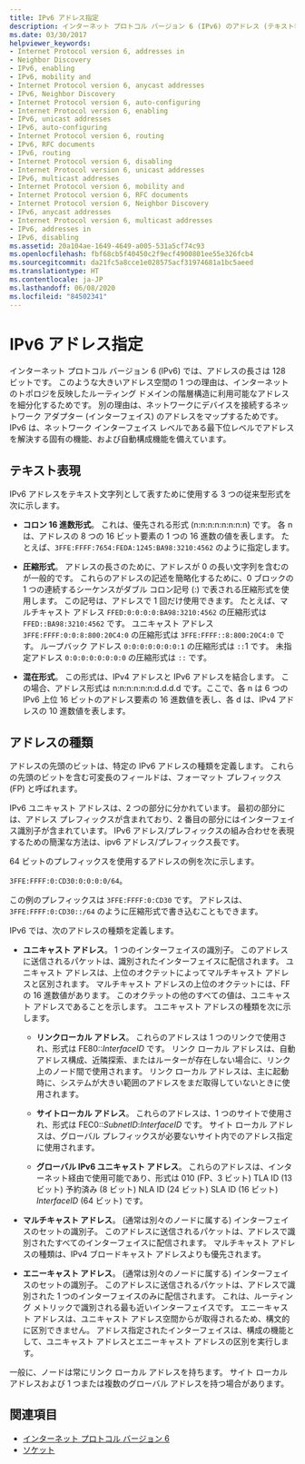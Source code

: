 ```yaml
---
title: IPv6 アドレス指定
description: インターネット プロトコル バージョン 6 (IPv6) のアドレス (テキスト表現やアドレスの種類など) について説明します。
ms.date: 03/30/2017
helpviewer_keywords:
- Internet Protocol version 6, addresses in
- Neighbor Discovery
- IPv6, enabling
- IPv6, mobility and
- Internet Protocol version 6, anycast addresses
- IPv6, Neighbor Discovery
- Internet Protocol version 6, auto-configuring
- Internet Protocol version 6, enabling
- IPv6, unicast addresses
- IPv6, auto-configuring
- Internet Protocol version 6, routing
- IPv6, RFC documents
- IPv6, routing
- Internet Protocol version 6, disabling
- Internet Protocol version 6, unicast addresses
- IPv6, multicast addresses
- Internet Protocol version 6, mobility and
- Internet Protocol version 6, RFC documents
- Internet Protocol version 6, Neighbor Discovery
- IPv6, anycast addresses
- Internet Protocol version 6, multicast addresses
- IPv6, addresses in
- IPv6, disabling
ms.assetid: 20a104ae-1649-4649-a005-531a5cf74c93
ms.openlocfilehash: fbf68cb5f40450c2f9ecf4900801ee55e326fcb4
ms.sourcegitcommit: da21fc5a8cce1e028575acf31974681a1bc5aeed
ms.translationtype: HT
ms.contentlocale: ja-JP
ms.lasthandoff: 06/08/2020
ms.locfileid: "84502341"
---
```

# <a name="ipv6-addressing"></a>IPv6 アドレス指定

インターネット プロトコル バージョン 6 (IPv6) では、アドレスの長さは 128 ビットです。 このような大きいアドレス空間の 1 つの理由は、インターネットのトポロジを反映したルーティング ドメインの階層構造に利用可能なアドレスを細分化するためです。 別の理由は、ネットワークにデバイスを接続するネットワーク アダプター (インターフェイス) のアドレスをマップするためです。 IPv6 は、ネットワーク インターフェイス レベルである最下位レベルでアドレスを解決する固有の機能、および自動構成機能を備えています。

## <a name="text-representation"></a>テキスト表現

IPv6 アドレスをテキスト文字列として表すために使用する 3 つの従来型形式を次に示します。

- **コロン 16 進数形式**。 これは、優先される形式 (n:n:n:n:n:n:n:n) です。 各 n は、アドレスの 8 つの 16 ビット要素の 1 つの 16 進数の値を表します。 たとえば、`3FFE:FFFF:7654:FEDA:1245:BA98:3210:4562` のように指定します。

- **圧縮形式**。 アドレスの長さのために、アドレスが 0 の長い文字列を含むのが一般的です。 これらのアドレスの記述を簡略化するために、0 ブロックの 1 つの連続するシーケンスがダブル コロン記号 (:) で表される圧縮形式を使用します。 この記号は、アドレスで 1 回だけ使用できます。 たとえば、マルチキャスト アドレス `FFED:0:0:0:0:BA98:3210:4562` の圧縮形式は `FFED::BA98:3210:4562` です。 ユニキャスト アドレス `3FFE:FFFF:0:0:8:800:20C4:0` の圧縮形式は `3FFE:FFFF::8:800:20C4:0` です。 ループバック アドレス `0:0:0:0:0:0:0:1` の圧縮形式は `::`1 です。 未指定アドレス `0:0:0:0:0:0:0:0` の圧縮形式は `::` です。

- **混在形式**。 この形式は、IPv4 アドレスと IPv6 アドレスを結合します。 この場合、アドレス形式は n:n:n:n:n:n:d.d.d.d です。ここで、各 n は 6 つの IPv6 上位 16 ビットのアドレス要素の 16 進数値を表し、各 d は、IPv4 アドレスの 10 進数値を表します。

## <a name="address-types"></a>アドレスの種類

アドレスの先頭のビットは、特定の IPv6 アドレスの種類を定義します。 これらの先頭のビットを含む可変長のフィールドは、フォーマット プレフィックス (FP) と呼ばれます。

IPv6 ユニキャスト アドレスは、2 つの部分に分かれています。 最初の部分には、アドレス プレフィックスが含まれており、2 番目の部分にはインターフェイス識別子が含まれています。 IPv6 アドレス/プレフィックスの組み合わせを表現するための簡潔な方法は、ipv6 アドレス/プレフィックス長です。

64 ビットのプレフィックスを使用するアドレスの例を次に示します。

`3FFE:FFFF:0:CD30:0:0:0:0/64`。

この例のプレフィックスは `3FFE:FFFF:0:CD30` です。 アドレスは、`3FFE:FFFF:0:CD30::/64` のように圧縮形式で書き込むこともできます。

IPv6 では、次のアドレスの種類を定義します。

- **ユニキャスト アドレス**。 1 つのインターフェイスの識別子。 このアドレスに送信されるパケットは、識別されたインターフェイスに配信されます。 ユニキャスト アドレスは、上位のオクテットによってマルチキャスト アドレスと区別されます。 マルチキャスト アドレスの上位のオクテットには、FF の 16 進数値があります。 このオクテットの他のすべての値は、ユニキャスト アドレスであることを示します。 ユニキャスト アドレスの種類を次に示します。

  - **リンクローカル アドレス**。 これらのアドレスは 1 つのリンクで使用され、形式は FE80::*InterfaceID* です。 リンク ローカル アドレスは、自動アドレス構成、近隣探索、またはルーターが存在しない場合に、リンク上のノード間で使用されます。 リンク ローカル アドレスは、主に起動時に、システムが大きい範囲のアドレスをまだ取得していないときに使用されます。

  - **サイトローカル アドレス**。 これらのアドレスは、1 つのサイトで使用され、形式は FEC0::*SubnetID*:*InterfaceID* です。 サイト ローカル アドレスは、グローバル プレフィックスが必要ないサイト内でのアドレス指定に使用されます。

  - **グローバル IPv6 ユニキャスト アドレス**。 これらのアドレスは、インターネット経由で使用可能であり、形式は 010 (FP、3 ビット) TLA ID (13 ビット) 予約済み (8 ビット) NLA ID (24 ビット) SLA ID (16 ビット) *InterfaceID* (64 ビット) です。

- **マルチキャスト アドレス**。 (通常は別々のノードに属する) インターフェイスのセットの識別子。 このアドレスに送信されるパケットは、アドレスで識別されたすべてのインターフェイスに配信されます。 マルチキャスト アドレスの種類は、IPv4 ブロードキャスト アドレスよりも優先されます。

- **エニーキャスト アドレス**。 (通常は別々のノードに属する) インターフェイスのセットの識別子。 このアドレスに送信されるパケットは、アドレスで識別された 1 つのインターフェイスのみに配信されます。 これは、ルーティング メトリックで識別される最も近いインターフェイスです。 エニーキャスト アドレスは、ユニキャスト アドレス空間からが取得されるため、構文的に区別できません。 アドレス指定されたインターフェイスは、構成の機能として、ユニキャスト アドレスとエニーキャスト アドレスの区別を実行します。

一般に、ノードは常にリンク ローカル アドレスを持ちます。 サイト ローカル アドレスおよび 1 つまたは複数のグローバル アドレスを持つ場合があります。

## <a name="see-also"></a>関連項目

- [インターネット プロトコル バージョン 6](internet-protocol-version-6.md)
- [ソケット](sockets.md)
